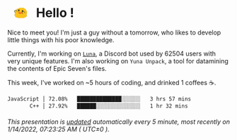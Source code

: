 <h1>   <img src="./spoink.gif" style="vertical-align:middle;" width="30px">   Hello ! </h1>

Nice to meet you! I'm just a guy without a tomorrow, who likes to develop little things with his poor knowledge.

Currently, I'm working on <a href='https://github.com/Asgarrrr/Luna'>`Luna`</a>, a Discord bot used by 62504 users with very unique features. I'm also working on `Yuna Unpack`, a tool for datamining the contents of Epic Seven's files.

This week, I've worked on ~5 hours of coding, and drinked 1 coffees ☕.

```
JavaScript │ 72.08%   ██████████████░░░░░░   3 hrs 57 mins
       C++ │ 27.92%   ██████░░░░░░░░░░░░░░   1 hr 32 mins
```

###### This presentation is [updated](https://github.com/Asgarrrr) automatically every 5 minute, most recently on 1/14/2022, 07:23:25 AM ( UTC±0 ).
